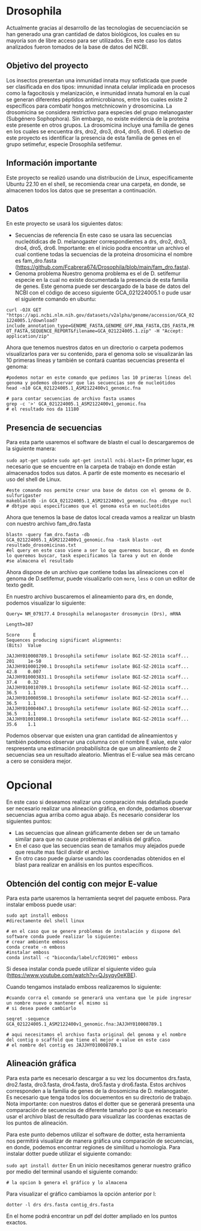 # Drosophila
Actualmente gracias al desarrollo de las tecnologías de secuenciación se han generado una gran cantidad de datos biológicos,
los cuales en su mayoría son de libre acceso para ser utilizados. En este caso los datos analizados fueron tomados de la
base de datos del NCBI.

## Objetivo del proyecto
Los insectos presentan una inmunidad innata muy sofisticada que puede ser clasificada en dos tipos: imnunidad innata celular 
implicada en procesos como la fagocitosis y melanización, e inmunidad innata humoral en la cual se generan diferentes péptidos 
antimicrobianos, entre los cuales existe 2 específicos para combatir hongos metchnicowin y drosomicina. La drosomicina se 
considera restrictivo para especies del grupo melanogaster (Subgénero Sophophora). Sin embargo, no existe evidencia de la proteína
este presente en otros grupos. 
La drosomicina incluye una familia de genes en los cuales se encuentra drs, dro2, dro3, dro4, dro5, dro6. El objetivo de este proyecto
es identificar la presencia de esta familia de genes en el grupo setimefur, especie Drosophila setifemur. 

## Información importante
Este proyecto se realizó usando una distribución de Linux, especificamente Ubuntu 22.10 en el shell, se recomienda crear una carpeta, en donde, se almacenen todos los datos
que se presentan a continuación. 

## Datos 

En este proyecto se usará los siguientes datos:
* Secuencias de referencia
  En este caso se usara las secuencias nucleótidicas de D. melanogaster correspondientes a drs, dro2, dro3, dro4, dro5, dro6.
  Importante: en el inicio podra encontrar un archivo el cual contiene todas la secuencias de la proteina drosomicina el nombre es fam_dro.fasta (https://github.com/Fcabrera674/Drosophila/blob/main/fam_dro.fasta).
* Genoma problema
  Nuestro genoma problema es el de D. setifemur especie en la cual no existe documentada la presencia de esta familia de genes.
  Este genoma puede ser descargado de la base de datos del NCBI con el código de acceso siguiente GCA_021224005.1 o pude usar el siguiente comando
  en ubuntu:
  
```curl -OJX GET "https://api.ncbi.nlm.nih.gov/datasets/v2alpha/genome/accession/GCA_021224005.1/download?include_annotation_type=GENOME_FASTA,GENOME_GFF,RNA_FASTA,CDS_FASTA,PROT_FASTA,SEQUENCE_REPORT&filename=GCA_021224005.1.zip" -H "Accept: application/zip"```

Ahora que tenemos nuestros datos en un directorio o carpeta podemos visualizarlos para ver su contenido, para el genoma solo se visualizarán las 10 primeras líneas y 
también se contará cuantas secuencias presenta el genoma:
 ```
#podemos notar en este comando que pedimos las 10 primeras líneas del genoma y podemos observar que las secuencias son de nucleótidos
head -n10 GCA_021224005.1_ASM2122400v1_genomic.fna
```
```
# para contar secuencias de archivo fasta usamos
grep -c '>' GCA_021224005.1_ASM2122400v1_genomic.fna
# el resultado nos da 11180
``` 

## Presencia de secuencias 
Para esta parte usaremos el software de blastn el cual lo descargaremos de la siguiente manera:

```sudo apt-get update``` 
```sudo apt-get install ncbi-blast+```
En primer lugar, es necesario que se encuentre en la carpeta de trabajo en donde están almacenados todos sus datos. A partir de este momento es necesario el uso del shell de
Linux. 

```
#este comando nos permite crear una base de datos con el genoma de D. sulfurigaster
makeblastdb -in GCA_021224005.1_ASM2122400v1_genomic.fna -dbtype nucl
# dbtype aqui especificamos que el genoma esta en nucleótidos
```
Ahora que tenemos la base de datos local creada vamos a realizar un blastn con nuestro archivo fam_dro.fasta

```
blastn -query fam_dro.fasta -db GCA_021224005.1_ASM2122400v1_genomic.fna -task blastn -out resultado_drosomicinas.txt
#el query en este caso viene a ser lo que queremos buscar, db en donde lo queremos buscar, task especificamos la tarea y out en donde
#se almacena el resultado
```
Ahora dispone de un archivo que contiene todas las alineaciones con el genoma de D.setifemur, puede visualizarlo con ```more```, ```less``` o con
un editor de texto gedit.

En nuestro archivo buscaremos el alineamiento para drs, en donde, podemos visualizar lo siguiente: 
```
Query= NM_079177.4 Drosophila melanogaster drosomycin (Drs), mRNA

Length=387
                                                                      Score     E
Sequences producing significant alignments:                          (Bits)  Value

JAJJHY010008789.1 Drosophila setifemur isolate BGI-SZ-2011a scaff...  201     1e-50
JAJJHY010001290.1 Drosophila setifemur isolate BGI-SZ-2011a scaff...  42.8    0.007
JAJJHY010003831.1 Drosophila setifemur isolate BGI-SZ-2011a scaff...  37.4    0.32 
JAJJHY010010789.1 Drosophila setifemur isolate BGI-SZ-2011a scaff...  36.5    1.1  
JAJJHY010008598.1 Drosophila setifemur isolate BGI-SZ-2011a scaff...  36.5    1.1  
JAJJHY010004047.1 Drosophila setifemur isolate BGI-SZ-2011a scaff...  36.5    1.1  
JAJJHY010010898.1 Drosophila setifemur isolate BGI-SZ-2011a scaff...  35.6    1.1
```
Podemos observar que existen una gran cantidad de alineamientos y también podemos observar una columna con el nombre E value, este valor respresenta una estimación 
probabilísitca de que un alineamiento de 2 secuencias sea un resultado aleatorio. Mientras el E-value sea más cercano a cero se considera mejor. 
# Opcional 
En este caso si deseamos realizar una comparación más detallada puede ser necesario realizar una alineaciòn gráfica, en donde, podamos observar secuencias agua arriba como agua abajo. Es necesario considerar los siguientes puntos: 
* Las secuencias que alinean gráficamente deben ser de un tamaño similar para que no cause problemas el análisis del gráfico.
* En el caso que las secuencias sean de tamaños muy alejados puede que resulte mas fácil dividir el archivo
* En otro caso puede guiarse usando las coordenadas obtenidos en el blast para realizar en análisis en los puntos específicos.

## Obtención del contig con mejor E-value
Para esta parte usaremos la herramienta seqret del paquete emboss. Para instalar emboss puede usar:
```
sudo apt install emboss
#directamente del shell linux
```
```
# en el caso que se genere problemas de instalación y dispone del software conda puede realizar lo siguiente:
# crear ambiente emboss
conda create -n emboss
#instalar emboss
conda install -c "bioconda/label/cf201901" emboss 
```
Si desea instalar conda puede utilizar el siguiente video guía (https://www.youtube.com/watch?v=QJsyqy0eKBE).

Cuando tengamos instalado emboss realizaremos lo siguiente:

```
#cuando corra el comando se generará una ventana que le pide ingresar un nombre nuevo o mantener el mismo si
# si desea puede cambiarlo

seqret -sequence GCA_021224005.1_ASM2122400v1_genomic.fna:JAJJHY010008789.1

# aqui necesitamos el archivo fasta original del genoma y el nombre del contig o scaffold que tiene el mejor e-value en este caso
# el nombre del contig es JAJJHY010008789.1
```
## Alineación gráfica 
Para esta parte es necesario descargar a su vez los documentos drs.fasta, dro2.fasta, dro3.fasta, dro4.fasta, dro5.fasta y dro6.fasta. Estos 
archivos corresponden a la familia de genes de la drosomicina de D. melanogaster. Es necesario que tenga todos los docuementos en su directorio de trabajo.
Nota importante: con nuestros datos el dotter que se generará presenta una comparación de secuencias de diferente tamaño por lo que es necesario usar el archivo blast de resultado para visualizar las coordenas exactas de los puntos de alineación.

Para este punto debemos utilizar el software de dotter, esta herramienta nos permitirá visualizar de manera gráfica una comparación de secuencias, en donde, 
podemos encontrar regiones de similitud u homología. Para instalar dotter puede utilizar el siguiente comando: 

```sudo apt install dotter```
En un inicio necesitamos generar nuestro gráfico por medio del terminal usando el siguiente comando:

```dotter -b drs drs.fasta contig_drs.fasta
# la opcion b genera el gráfico y lo almacena 
```
Para visualizar el gráfico cambiamos la opción anterior por l:

```dotter -l drs drs.fasta contig_drs.fasta```

En el home podrá encontrar un pdf del dotter ampliado en los puntos exactos. 










  

